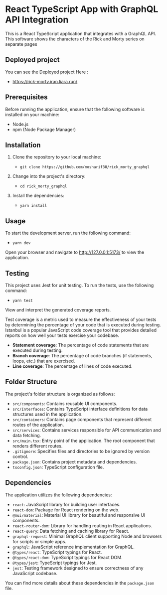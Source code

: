 # React TypeScript App with GraphQL API Integration

This is a React TypeScript application that integrates with a GraphQL API. This software shows the characters of the Rick and Morty series on separate pages

## Deployed project

You can see the Deployed project Here :

- https://rick-morty.iran.liara.run/

## Prerequisites

Before running the application, ensure that the following software is installed on your machine:

- Node.js
- npm (Node Package Manager)

## Installation

1. Clone the repository to your local machine:

   - `git clone https://github.com/mosharif30/rick_morty_graphql`

2. Change into the project's directory:
   - `cd rick_morty_graphql`
3. Install the dependencies:
   - `yarn install`

## Usage

To start the development server, run the following command:

- `yarn dev`

Open your browser and navigate to http://127.0.0.1:5173/ to view the application.

## Testing

This project uses Jest for unit testing. To run the tests, use the following command:

- `yarn test`

View and interpret the generated coverage reports.

Test coverage is a metric used to measure the effectiveness of your tests by determining the percentage of your code that is executed during testing. Istanbul is a popular JavaScript code coverage tool that provides detailed reports on how well your tests exercise your codebase.

- **Statement coverage**: The percentage of code statements that are executed during testing.
- **Branch coverage**: The percentage of code branches (if statements, loops, etc.) that are exercised.
- **Line coverage**: The percentage of lines of code executed.

## Folder Structure

The project's folder structure is organized as follows:

- `src/components`: Contains reusable UI components.
- `src/Interfaces`: Contains TypeScript interface definitions for data structures used in the application.
- `src/containers`: Contains page components that represent different routes of the application.
- `src/services`: Contains services responsible for API communication and data fetching.
- `src/main.tsx`: Entry point of the application. The root component that renders different routes.
- `.gitignore`: Specifies files and directories to be ignored by version control.
- `package.json`: Contains project metadata and dependencies.
- `tsconfig.json`: TypeScript configuration file.

## Dependencies

The application utilizes the following dependencies:

- `react`: JavaScript library for building user interfaces.
- `react-dom`: Package for React rendering on the web.
- `@mui/material`: Material UI library for beautiful and responsive UI components.
- `react-router-dom`: Library for handling routing in React applications.
- `react-query`: Data fetching and caching library for React.
- `graphql-request`: Minimal GraphQL client supporting Node and browsers for scripts or simple apps.
- `graphql`: JavaScript reference implementation for GraphQL.
- `@types/react`: TypeScript typings for React.
- `@types/react-dom`: TypeScript typings for React DOM.
- `@types/jest`: TypeScript typings for Jest.
- `jest`: Testing framework designed to ensure correctness of any JavaScript codebase.

You can find more details about these dependencies in the `package.json` file.
